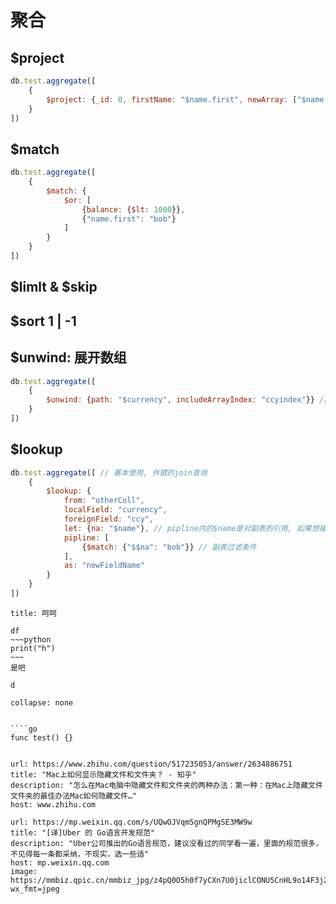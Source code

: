 # 聚合

## $project

```js
db.test.aggregate([  
    {        
	    $project: {_id: 0, firstName: "$name.first", newArray: ["$name.first", "$name.last"]}  
    }
])
```

## $match

```js
db.test.aggregate([
    {
        $match: {
            $or: [
                {balance: {$lt: 1000}},
                {"name.first": "bob"}
            ]
        }
    }
])
```

## $limlt & $skip

## $sort 1 | -1

## $unwind: 展开数组

```js
db.test.aggregate([
    {
        $unwind: {path: "$currency", includeArrayIndex: "ccyindex"}} // 数组字段展开后, 生成新的多条, 且结果包含数组的下标值jjjjjjj
    }
])
```


## $lookup

```js
db.test.aggregate([ // 基本使用, 外键的join查询 
    {
        $lookup: { 
            from: "otherColl", 
            localField: "currency", 
            foreignField: "ccy", 
            let: {na: "$name"}, // pipline内的$name是对副表的引用, 如果想操作主表的引用需要let声明, 然后pipline里采用$$na的形式, 是可选项
			pipline: [
			    {$match: {"$$na": "bob"}} // 副表过滤条件
			],
            as: "newFieldName"
        }
    }
])
```

```ad-info
title: 呵呵

df 
~~~python
print("h")
~~~
是吧
```

```ad-note
d
```

```ad-seealso
collapse: none


````go
func test() {}
````
```
```




```cardlink
url: https://www.zhihu.com/question/517235053/answer/2634886751
title: "Mac上如何显示隐藏文件和文件夹？ - 知乎"
description: "怎么在Mac电脑中隐藏文件和文件夹的两种办法：第一种：在Mac上隐藏文件文件夹的最佳办法Mac如何隐藏文件…"
host: www.zhihu.com
```


```cardlink
url: https://mp.weixin.qq.com/s/UQwOJVqm5gnQPMgSE3MW9w
title: "[译]Uber 的 Go语言开发规范"
description: "Uber公司推出的Go语言规范，建议没看过的同学看一遍，里面的规范很多，不见得每一条都采纳，不现实，选一些适"
host: mp.weixin.qq.com
image: https://mmbiz.qpic.cn/mmbiz_jpg/z4pQ0O5h0f7yCXn7U0jiclCONU5CnHL9o14F3j2QT7xVV1MicibE8FoBkFl4fUibPZ5I7gpfONBibj1r4Qufuh15I3A/0?wx_fmt=jpeg
```

